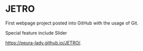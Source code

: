 # JETRO

First webpage project posted into GitHub with the usage of Git. 

Special feature include Slider

https://peura-lady.github.io/JETRO/.
